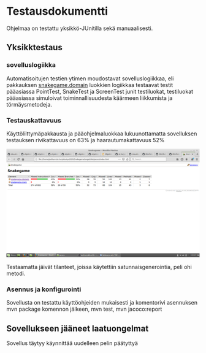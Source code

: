 # Testausdokumentti

Ohjelmaa on testattu yksikkö-JUnitilla sekä manuaalisesti.

## Yksikktestaus

### sovelluslogiikka

Automatisoitujen testien ytimen moudostavat sovelluslogiikkaa, eli pakkauksen [snakegame.domain](https://github.com/hunnak/ot-harjoitustyo2020/tree/master/Snakegame/src/main/java/snakegame/domain) luokkien logiikkaa testaavat testit pääasiassa PointTest, SnakeTest ja ScreenTest junit testiluokat, testiluokat pääasiassa simuloivat toiminnallisuudesta käärmeen liikkumista ja törmäysmetodeja.

### Testauskattavuus

Käyttöliittymäpakkausta ja pääohjelmaluokkaa lukuunottamatta sovelluksen testauksen rivikattavuus on 63% ja haarautumakattavuus 52%

<img src="https://github.com/hunnak/ot-harjoitustyo2020/blob/master/dokumentaatio/testikattavuus.png" width="800">

Testaamatta jäivät tilanteet, joissa käytettiin satunnaisgenerointia, peli ohi metodi.


### Asennus ja konfigurointi

Sovellusta on testattu käyttöohjeiden mukaisesti ja komentorivi asennuksen mvn package komennon jälkeen, mvn test, mvn jacoco:report

## Sovellukseen jääneet laatuongelmat

Sovellus täytyy käynnittää uudelleen pelin päätyttyä

